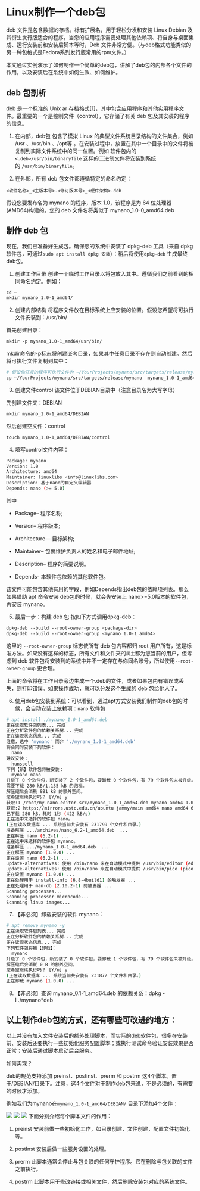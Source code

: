 # Linux制作一个deb包

deb 文件是包含数据的存档。标有扩展名，用于轻松分发和安装 Linux Debian 及其衍生发行版适合的程序。当您的应用程序需要处理其他依赖项、将自身与桌面集成、运行安装前和安装后脚本等时，Deb 文件非常方便。（与deb格式功能类似的另一种包格式是Fedora系列发行版常用的rpm文件。）

本文通过实例演示了如何制作一个简单的deb包，讲解了deb包的内部各个文件的作用，以及安装后在系统中如何生效、如何维护。

## deb 包剖析

deb 是一个标准的 Unix ar 存档格式[1]，其中包含应用程序和其他实用程序文件。最重要的一个是控制文件（control），它存储了有关 deb 包及其安装的程序的信息。

1. 在内部，deb包 包含了模拟 Linux 的典型文件系统目录结构的文件集合，例如 /usr 、/usr/bin 、/opt等 。在安装过程中，放置在其中一个目录中的文件将被复制到实际文件系统中的同一位置。例如 软件包内的`<.deb>/usr/bin/binaryfile` 这样的二进制文件将安装到系统的 `/usr/bin/binaryfile`。
    
2. 在外部，所有 deb 包文件都遵循特定的命名约定：

```shell
<软件名称>_<主版本号>-<修订版本号>_<硬件架构>.deb
```

假设您要发布名为 mynano 的程序，版本 1.0，该程序是为 64 位处理器(AMD64)构建的。您的 deb 文件名将类似于 mynano_1.0-0_amd64.deb
## 制作 deb 包

现在，我们已准备好生成包。确保您的系统中安装了 dpkg-deb 工具（来自 dpkg 软件包，可通过`sudo apt install dpkg 安装`）：稍后将使用`dpkg-deb` 生成最终deb包。

1. 创建工作目录 创建一个临时工作目录以将包放入其中。遵循我们之前看到的相同命名约定。例如：
```sh
cd ~  
mkdir mynano_1.0-1_amd64/
```
2. 创建内部结构 将程序文件放在目标系统上应安装的位置。假设您希望将可执行文件安装到：/usr/bin/
    

首先创建目录：
```sh
mkdir -p mynano_1.0-1_amd64/usr/bin/
```
mkdir命令的-p标志将创建嵌套目录，如果其中任意目录不存在则自动创建。然后将可执行文件复制到其中：
```sh
# 假设你开发的程序可执行文件为 ~/YourProjects/mynano/src/targets/release/mynano  
cp ~/YourProjects/mynano/src/targets/release/mynano  mynano_1.0-1_amd64/usr/bin/
```
3. 创建文件control 该文件位于DEBIAN目录中（注意目录名为大写字母）
    

先创建文件夹：DEBIAN
```sh
mkdir mynano_1.0-1_amd64/DEBIAN
```
然后创建空文件：control
```sh
touch mynano_1.0-1_amd64/DEBIAN/control
```
4. 填写control文件内容：
```sh
Package: mynano  
Version: 1.0  
Architecture: amd64  
Maintainer: linuxlibs <info@linuxlibs.com>  
Description: 基于nano的自定义编辑器  
Depends: nano (>= 5.0)
```
其中

- Package– 程序名称;
    
- Version– 程序版本;
    
- Architecture— 目标架构;
    
- Maintainer– 包裹维护负责人的姓名和电子邮件地址;
    
- Description– 程序的简要说明。
    
- Depends- 本软件包依赖的其他软件包。
    

该文件可能包含其他有用的字段，例如Depends指出deb包的依赖项列表。那么如果借助 apt 命令安装 deb包的时候，就会先安装上 nano>=5.0版本的软件包，再安装 mynano。

5. 最后一步：构建 deb 包 按如下方式调用dpkg-deb：
```sh
dpkg-deb --build --root-owner-group <package-dir>
dpkg-deb --build --root-owner-group <mynano_1.0-1_amd64>
```
这里的 `--root-owner-group` 标志使所有 deb 包内容都归 root 用户所有，这是标准方法。如果没有这样的标志，所有文件和文件夹的`属主`都为您当前的用户，但考虑到 deb 软件包将安装到的系统中并不一定存在与你同名账号，所以使用`--root-owner-group` 更合理。

上面的命令将在工作目录旁边生成一个.deb的文件，或者如果包内有错误或丢失，则打印错误。如果操作成功，就可以分发这个生成的 deb 包给他人了。

6. 使用deb包安装到系统：可以看到，通过apt方式安装我们制作的deb包的时候，会自动安装上依赖项：`nano` 软件包

```sh
# apt install ./mynano_1.0-1_amd64.deb  
正在读取软件包列表... 完成  
正在分析软件包的依赖关系树... 完成  
正在读取状态信息... 完成  
注意，选中 'mynano' 而非 './mynano_1.0-1_amd64.deb'  
将会同时安装下列软件：  
  nano  
建议安装：  
  hunspell  
下列【新】软件包将被安装：  
  mynano nano  
升级了 0 个软件包，新安装了 2 个软件包，要卸载 0 个软件包，有 79 个软件包未被升级。  
需要下载 280 kB/1,135 kB 的归档。  
解压缩后会消耗 881 kB 的额外空间。  
您希望继续执行吗？ [Y/n] y  
获取:1 /root/my-nano-editor-src/mynano_1.0-1_amd64.deb mynano amd64 1.0.0 [855 kB]  
获取:2 https://mirrors.ustc.edu.cn/ubuntu jammy/main amd64 nano amd64 6.2-1 [280 kB]  
已下载 280 kB，耗时 1秒 (422 kB/s)  
正在选中未选择的软件包 nano。  
(正在读取数据库 ... 系统当前共安装有 231799 个文件和目录。)  
准备解压 .../archives/nano_6.2-1_amd64.deb  ...  
正在解压 nano (6.2-1) ...  
正在选中未选择的软件包 mynano。  
准备解压 .../mynano_1.0-1_amd64.deb  ...  
正在解压 mynano (1.0.0) ...  
正在设置 nano (6.2-1) ...  
update-alternatives: 使用 /bin/nano 来在自动模式中提供 /usr/bin/editor (editor)  
update-alternatives: 使用 /bin/nano 来在自动模式中提供 /usr/bin/pico (pico)  
正在设置 mynano (1.0.0) ...  
正在处理用于 install-info (6.8-4build1) 的触发器 ...  
正在处理用于 man-db (2.10.2-1) 的触发器 ...  
Scanning processes...  
Scanning processor microcode...  
Scanning linux images...
```

7. 【非必须】卸载安装的软件 mynano：
```sh
# apt remove mynamo -y  
正在读取软件包列表... 完成  
正在分析软件包的依赖关系树... 完成  
正在读取状态信息... 完成  
下列软件包将被【卸载】：  
  mynano  
升级了 0 个软件包，新安装了 0 个软件包，要卸载 1 个软件包，有 79 个软件包未被升级。  
解压缩后会消耗 0 B 的额外空间。  
您希望继续执行吗？ [Y/n] y  
(正在读取数据库 ... 系统当前共安装有 231872 个文件和目录。)  
正在卸载 mynano (1.0.0) ...
```
8. 【非必须】查询 mynano_0.1-1_amd64.deb 的依赖关系：dpkg -I ./mynano*deb

## 以上制作deb包的方式，还有哪些可改进的地方：

以上并没有加入文件安装后的额外处理脚本，而实际的deb软件包，很多在安装前、安装后还要执行一些初始化服务配置脚本；或执行测试命令验证安装效果是否正常；安装后通过脚本启动后台服务。

如何实现？

deb的规范支持添加 preinst、postinst、prerm 和 postrm 这4个脚本。置于/DEBIAN/目录下。注意，这4个文件对于制作deb包来说，不是必须的，有需要的时候才添加。

例如我们为mynano在`mynano_1.0-1_amd64/DEBIAN/` 目录下添加4个文件：

![](../README.assets/Pasted%20image%2020240118010948.png)
![](../README.assets/Pasted%20image%2020240118011000.png)
![](../README.assets/Pasted%20image%2020240118011037.png)
下面分别介绍每个脚本文件的作用：

1. preinst 安装前做一些初始化工作，如目录创建，文件创建，配置文件初始化等。
    
2. postInst 安装后做一些服务设置的处理。
    
3. prerm 此脚本通常会停止与包关联的任何守护程序。它在删除与包关联的文件之前执行。
    
4. postrm 此脚本用于修改链接或相关文件，然后删除安装包对应的系统文件。
